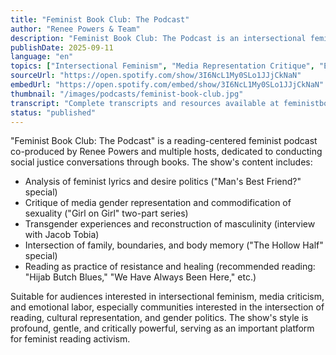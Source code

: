 ```yaml
---
title: "Feminist Book Club: The Podcast"
author: "Renee Powers & Team"
description: "Feminist Book Club: The Podcast is an intersectional feminist podcast hosted by Renee Powers and her team, conducting social justice conversations around books. The show uses reading as a tool for activism, exploring issues of gender, race, desire, and cultural representation. Content covers feminist literary criticism, transgender experiences, media gender politics, and commodification of sexuality, with a style blending critical analysis and intimate conversation. Spotify rating of 4.8 (25 reviews), widely popular in feminist reading communities."
publishDate: 2025-09-11
language: "en"
topics: ["Intersectional Feminism", "Media Representation Critique", "Emotional Labor"]
sourceUrl: "https://open.spotify.com/show/3I6NcL1My0SLo1JJjCkNaN"
embedUrl: "https://open.spotify.com/embed/show/3I6NcL1My0SLo1JJjCkNaN"
thumbnail: "/images/podcasts/feminist-book-club.jpg"
transcript: "Complete transcripts and resources available at feministbookclub.com"
status: "published"
---
```


"Feminist Book Club: The Podcast" is a reading-centered feminist podcast co-produced by Renee Powers and multiple hosts, dedicated to conducting social justice conversations through books. The show's content includes:

- Analysis of feminist lyrics and desire politics ("Man's Best Friend?" special)
- Critique of media gender representation and commodification of sexuality ("Girl on Girl" two-part series)
- Transgender experiences and reconstruction of masculinity (interview with Jacob Tobia)
- Intersection of family, boundaries, and body memory ("The Hollow Half" special)
- Reading as practice of resistance and healing (recommended reading: "Hijab Butch Blues," "We Have Always Been Here," etc.)

Suitable for audiences interested in intersectional feminism, media criticism, and emotional labor, especially communities interested in the intersection of reading, cultural representation, and gender politics. The show's style is profound, gentle, and critically powerful, serving as an important platform for feminist reading activism.